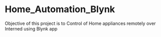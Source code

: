 # Home_Automation_Blynk
Objective of this project is to Control of Home appliances remotely over Interned using Blynk app
